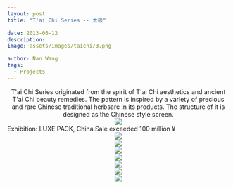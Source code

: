 ```yaml
---
layout: post
title: "T'ai Chi Series -- 太极"

date: 2013-06-12
description:
image: assets/images/taichi/3.png

author: Nan Wang
tags:
  - Projects
---
```


<div class="section-padding bg-white" align="center">
T'ai Chi Series originated from the spirit of T'ai Chi aesthetics and ancient T'ai Chi beauty remedies. The pattern is inspired by a variety of precious and rare Chinese traditional herbsare in its products. The structure of it is designed as the Chinese style screen.
</div>

<div class="section-padding" align="center">
<img source type="img/png" src="{{ "assets/images/taichi/1.png" | relative_url }}"/>
</div>

<div class="section-padding bg-white">
Exhibition: LUXE PACK, China
Sale exceeded 100 million ¥
</div>

<div class="section-padding" align="center">
<img source type="img/png" src="{{ "assets/images/taichi/2.png" | relative_url }}"/>
</div>

<div class="section-padding" align="center">
<img source type="img/png" src="{{ "assets/images/taichi/3.png" | relative_url }}"/>
</div>

<div class="section-padding" align="center">
<img source type="img/png" src="{{ "assets/images/taichi/4.png" | relative_url }}"/>
</div>

<div class="section-padding" align="center">
<img source type="img/png" src="{{ "assets/images/taichi/5.png" | relative_url }}"/>
</div>

<div class="section-padding" align="center">
<img source type="img/jpg" src="{{ "assets/images/taichi/6.jpg" | relative_url }}"/>
</div>

<div class="section-padding" align="center">
<img source type="img/jpg" src="{{ "assets/images/taichi/7.jpg" | relative_url }}"/>
</div>

<div class="section-padding" align="center">
<img source type="img/jpg" src="{{ "assets/images/taichi/8.jpg" | relative_url }}"/>
</div>
